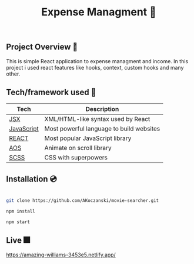 <h1 align="center">
Expense Managment 💼
</h1>

<br />

## Project Overview 🎨

This is simple React application to expense managment and income. In this project i used react features like hooks, context, custom hooks and many other.

## Tech/framework used 🧰

| Tech                                                                  | Description                              |
| --------------------------------------------------------------------- | ---------------------------------------- |
| [JSX](https://pl.reactjs.org/docs/introducing-jsx.html)               | XML/HTML-like syntax used by React       |
| [JavaScript](https://www.javascript.com)                              | Most powerful language to build websites |
| [REACT](https://reactjs.org/)                                         | Most popular JavaScript library          |
| [AOS](https://michalsnik.github.io/aos)                               | Animate on scroll library                |
| [SCSS](https://sass-lang.com)                                         | CSS with superpowers                     |


## Installation 💿

```bash

git clone https://github.com/AKoczanski/movie-searcher.git

npm install

npm start

```

## Live 🎆
https://amazing-williams-3453e5.netlify.app/
